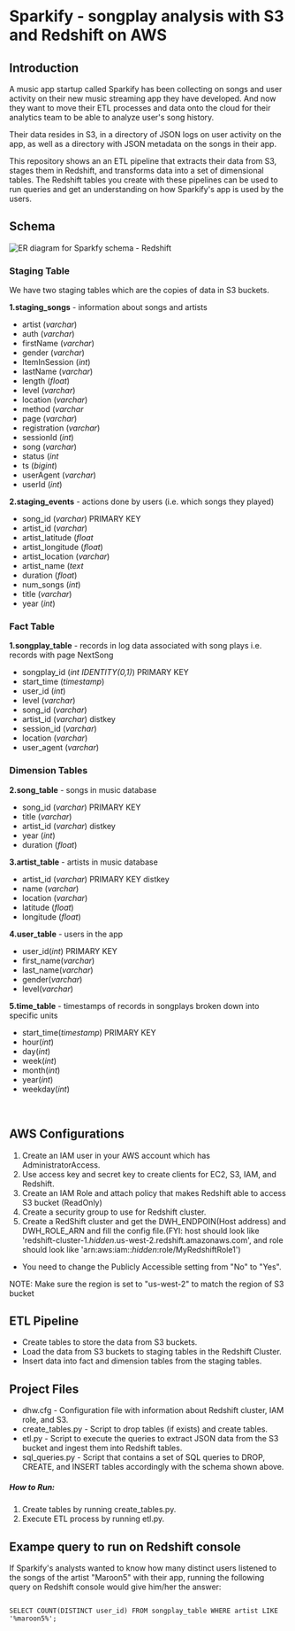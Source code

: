 # Sparkify - songplay analysis with S3 and Redshift on AWS

## Introduction
A music app startup called Sparkify has been collecting on songs and user activity
on their new music streaming app they have developed.
And now they want to move their ETL processes and data onto the cloud for their analytics team to be able to analyze user's song history.

Their data resides in S3, in a directory of JSON logs on user activity on the app,
as well as a directory with JSON metadata on the songs in their app.

This repository shows an an ETL pipeline that extracts their data from S3, stages them in Redshift, and transforms data into a set of dimensional tables.
The Redshift tables you create with these pipelines can be used to run queries and get an understanding on how Sparkify's app is used by the users.

## Schema

![ER diagram for Sparkfy schema - Redshift](https://user-images.githubusercontent.com/51218559/104693095-6c3cff80-574c-11eb-85be-05c1dc3df4a9.jpeg)

### Staging Table
We have two staging tables which are the copies of data in S3 buckets.

**1.staging_songs** - information about songs and artists

- artist (*varchar*)
- auth (*varchar*)
- firstName (*varchar*)
- gender (*varchar*)
- ItemInSession (*int*)
- lastName (*varchar*)
- length (*float*)
- level (*varchar*)
- location (*varchar*)
- method (*varchar*
- page (*varchar*)
- registration (*varchar*)
- sessionId (*int*)
- song (*varchar*)
- status (*int*
- ts (*bigint*)
- userAgent (*varchar*)
- userId (*int*)

**2.staging_events** - actions done by users (i.e. which songs they played)

- song_id (*varchar*) PRIMARY KEY
- artist_id (*varchar*)
- artist_latitude (*float*
- artist_longitude (*float*)
- artist_location (*varchar*)
- artist_name (*text*
- duration (*float*)
- num_songs (*int*)
- title (*varchar*)
- year (*int*)

### Fact Table
**1.songplay_table**  -  records in log data associated with song plays i.e. records with page NextSong

- songplay_id (*int IDENTITY(0,1)*) PRIMARY KEY
- start_time (*timestamp*)
- user_id (*int*)
- level (*varchar*)
- song_id (*varchar*)
- artist_id (*varchar*) distkey
- session_id (*varchar*)
- location (*varchar*)
- user_agent (*varchar*)

### Dimension Tables
**2.song_table**  -  songs in music database

- song_id (*varchar*)  PRIMARY KEY
- title (*varchar*)
- artist_id (*varchar*) distkey
- year (*int*)
- duration (*float*)

**3.artist_table** - artists in music database

- artist_id (*varchar*)  PRIMARY KEY distkey
- name (*varchar*)
- location (*varchar*)
- latitude (*float*)
- longitude (*float*)

**4.user_table** - users in the app

- user_id(*int*) PRIMARY KEY
- first_name(*varchar*)
- last_name(*varchar*)
- gender(*varchar*)
- level(*varchar*)

**5.time_table** - timestamps of records in songplays broken down into specific units

- start_time(*timestamp*) PRIMARY KEY
- hour(*int*)
- day(*int*)
- week(*int*)
- month(*int*)
- year(*int*)
- weekday(*int*)<br></p>
<br>

## AWS Configurations
1. Create an IAM user in your AWS account which has AdministratorAccess.
2. Use access key and secret key to create clients for EC2, S3, IAM, and Redshift.
3. Create an IAM Role and attach policy that makes Redshift able to access S3 bucket (ReadOnly)
4. Create a security group to use for Redshift cluster.
5. Create a RedShift cluster and get the DWH_ENDPOIN(Host address) and DWH_ROLE_ARN and fill the config file.(FYI: host should look like 'redshift-cluster-1.*hidden*.us-west-2.redshift.amazonaws.com', and role should look like 'arn:aws:iam::*hidden*:role/MyRedshiftRole1')
 - You need to change the Publicly Accessible setting from "No" to "Yes".

NOTE: Make sure the region is set to "us-west-2" to match the region of S3 bucket

## ETL Pipeline
- Create tables to store the data from S3 buckets.
- Load the data from S3 buckets to staging tables in the Redshift Cluster.
- Insert data into fact and dimension tables from the staging tables.

## Project Files
- dhw.cfg - Configuration file with information about Redshift cluster, IAM role, and S3.
- create_tables.py - Script to drop tables (if exists) and create tables.
- etl.py - Script to execute the queries to extract JSON data from the S3 bucket and ingest them into Redshift tables.
- sql_queries.py - Script that contains a set of SQL queries to DROP, CREATE, and INSERT tables accordingly with the schema shown above.
##### How to Run:
1. Create tables by running create_tables.py.
2. Execute ETL process by running etl.py.

## Exampe query to run on Redshift console

If Sparkify's analysts wanted to know how many distinct users listened to the songs of the artist "Maroon5" with their app, running the following query on Redshift console would give him/her the answer:

<code>
SELECT COUNT(DISTINCT user_id) FROM songplay_table WHERE artist LIKE '%maroon5%';
</code>
